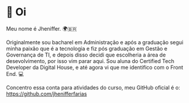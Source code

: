 # 👋 Oi

Meu nome é Jheniffer. 🌍‍🇧🇷

Originalmente sou bacharel em Administração e após a graduação segui minha paixão que é a tecnologia e fiz pós graduação em Gestão e Governança de TI, e depois disso decidi que escolheria a área de desevolvimento, por isso vim parar aqui.
Sou aluna do Certified Tech Developer da Digital House, e até agora vi que me identifico com o Front End. 💻

Concentro essa conta para atividades do curso, meu GitHub oficial é o: https://github.com/jhenifferfarias
